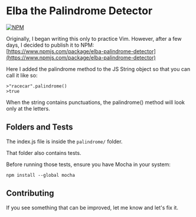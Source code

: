 # Elba the Palindrome Detector 
[![NPM](https://nodei.co/npm/elba-palindrome-detector.png?compact=true)](https://npmjs.org/package/elba-palindrome-detector)

Originally, I began writing this only to practice Vim. However, after a few days, I decided to publish it to NPM: 
[https://www.npmjs.com/package/elba-palindrome-detector](https://www.npmjs.com/package/elba-palindrome-detector)

Here I added the palindrome method to the JS String object so that you can call it like so:

```
>"racecar".palindrome()
>true
```

When the string contains punctuations, the palindrome() method will look only at the letters.

## Folders and Tests
The index.js file is inside the `palindrome/` folder.

That folder also contains tests.

Before running those tests, ensure you have Mocha in your system:
```
npm install --global mocha
```

## Contributing
If you see something that can be improved, let me know and let's fix it.
